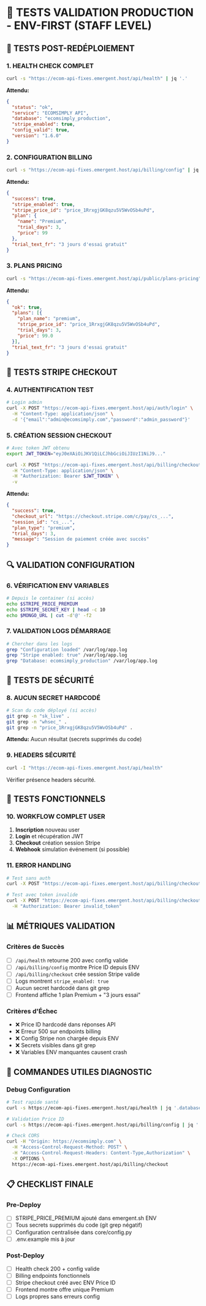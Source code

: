 # 🧪 TESTS VALIDATION PRODUCTION - ENV-FIRST (STAFF LEVEL)

## 🎯 TESTS POST-REDÉPLOIEMENT

### **1. HEALTH CHECK COMPLET**
```bash
curl -s "https://ecom-api-fixes.emergent.host/api/health" | jq '.'
```

**Attendu:**
```json
{
  "status": "ok",
  "service": "ECOMSIMPLY API",
  "database": "ecomsimply_production",
  "stripe_enabled": true,
  "config_valid": true,
  "version": "1.6.0"
}
```

### **2. CONFIGURATION BILLING**
```bash
curl -s "https://ecom-api-fixes.emergent.host/api/billing/config" | jq '.'
```

**Attendu:**
```json
{
  "success": true,
  "stripe_enabled": true,
  "stripe_price_id": "price_1RrxgjGK8qzu5V5WvOSb4uPd",
  "plan": {
    "name": "Premium",
    "trial_days": 3,
    "price": 99
  },
  "trial_text_fr": "3 jours d'essai gratuit"
}
```

### **3. PLANS PRICING**
```bash
curl -s "https://ecom-api-fixes.emergent.host/api/public/plans-pricing" | jq '.'
```

**Attendu:**
```json
{
  "ok": true,
  "plans": [{
    "plan_name": "premium",
    "stripe_price_id": "price_1RrxgjGK8qzu5V5WvOSb4uPd",
    "trial_days": 3,
    "price": 99.0
  }],
  "trial_text_fr": "3 jours d'essai gratuit"
}
```

## 🔐 TESTS STRIPE CHECKOUT

### **4. AUTHENTIFICATION TEST**
```bash
# Login admin
curl -X POST "https://ecom-api-fixes.emergent.host/api/auth/login" \
  -H "Content-Type: application/json" \
  -d '{"email":"admin@ecomsimply.com","password":"admin_password"}'
```

### **5. CRÉATION SESSION CHECKOUT**
```bash
# Avec token JWT obtenu
export JWT_TOKEN="eyJ0eXAiOiJKV1QiLCJhbGciOiJIUzI1NiJ9..."

curl -X POST "https://ecom-api-fixes.emergent.host/api/billing/checkout" \
  -H "Content-Type: application/json" \
  -H "Authorization: Bearer $JWT_TOKEN" \
  -v
```

**Attendu:**
```json
{
  "success": true,
  "checkout_url": "https://checkout.stripe.com/c/pay/cs_...",
  "session_id": "cs_...",
  "plan_type": "premium",
  "trial_days": 3,
  "message": "Session de paiement créée avec succès"
}
```

## 🔍 VALIDATION CONFIGURATION

### **6. VÉRIFICATION ENV VARIABLES**
```bash
# Depuis le container (si accès)
echo $STRIPE_PRICE_PREMIUM
echo $STRIPE_SECRET_KEY | head -c 10
echo $MONGO_URL | cut -d'@' -f2
```

### **7. VALIDATION LOGS DÉMARRAGE**
```bash
# Chercher dans les logs
grep "Configuration loaded" /var/log/app.log
grep "Stripe enabled: true" /var/log/app.log
grep "Database: ecomsimply_production" /var/log/app.log
```

## 🚨 TESTS DE SÉCURITÉ

### **8. AUCUN SECRET HARDCODÉ**
```bash
# Scan du code déployé (si accès)
git grep -n "sk_live" .
git grep -n "whsec_" .
git grep -n "price_1RrxgjGK8qzu5V5WvOSb4uPd" .
```

**Attendu:** Aucun résultat (secrets supprimés du code)

### **9. HEADERS SÉCURITÉ**
```bash
curl -I "https://ecom-api-fixes.emergent.host/api/health"
```

Vérifier présence headers sécurité.

## 🎯 TESTS FONCTIONNELS

### **10. WORKFLOW COMPLET USER**
1. **Inscription** nouveau user
2. **Login** et récupération JWT
3. **Checkout** création session Stripe
4. **Webhook** simulation événement (si possible)

### **11. ERROR HANDLING**
```bash
# Test sans auth
curl -X POST "https://ecom-api-fixes.emergent.host/api/billing/checkout"

# Test avec token invalide
curl -X POST "https://ecom-api-fixes.emergent.host/api/billing/checkout" \
  -H "Authorization: Bearer invalid_token"
```

## 📊 MÉTRIQUES VALIDATION

### **Critères de Succès**
- [ ] `/api/health` retourne 200 avec config valide
- [ ] `/api/billing/config` montre Price ID depuis ENV
- [ ] `/api/billing/checkout` crée session Stripe valide
- [ ] Logs montrent `stripe_enabled: true`
- [ ] Aucun secret hardcodé dans git grep
- [ ] Frontend affiche 1 plan Premium + "3 jours essai"

### **Critères d'Échec**
- ❌ Price ID hardcodé dans réponses API
- ❌ Erreur 500 sur endpoints billing
- ❌ Config Stripe non chargée depuis ENV
- ❌ Secrets visibles dans git grep
- ❌ Variables ENV manquantes causent crash

## 🔧 COMMANDES UTILES DIAGNOSTIC

### **Debug Configuration**
```bash
# Test rapide santé
curl -s https://ecom-api-fixes.emergent.host/api/health | jq '.database, .stripe_enabled'

# Validation Price ID
curl -s https://ecom-api-fixes.emergent.host/api/billing/config | jq '.stripe_price_id'

# Check CORS
curl -H "Origin: https://ecomsimply.com" \
  -H "Access-Control-Request-Method: POST" \
  -H "Access-Control-Request-Headers: Content-Type,Authorization" \
  -X OPTIONS \
  https://ecom-api-fixes.emergent.host/api/billing/checkout
```

## 📋 CHECKLIST FINALE

### **Pre-Deploy**
- [ ] STRIPE_PRICE_PREMIUM ajouté dans emergent.sh ENV
- [ ] Tous secrets supprimés du code (git grep négatif)
- [ ] Configuration centralisée dans core/config.py
- [ ] .env.example mis à jour

### **Post-Deploy** 
- [ ] Health check 200 + config valide
- [ ] Billing endpoints fonctionnels
- [ ] Stripe checkout créé avec ENV Price ID
- [ ] Frontend montre offre unique Premium
- [ ] Logs propres sans erreurs config